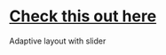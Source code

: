# <a href="../https:/ifeelsoempty.github.io/adaptive-layout">Check this out here</a>
Adaptive layout with slider 
